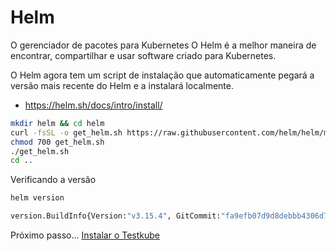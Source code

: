 # Helm

O gerenciador de pacotes para Kubernetes
O Helm é a melhor maneira de encontrar, compartilhar e usar software criado para Kubernetes.

O Helm agora tem um script de instalação que automaticamente pegará a versão mais recente do Helm e a instalará localmente.

- https://helm.sh/docs/intro/install/

```bash
mkdir helm && cd helm
curl -fsSL -o get_helm.sh https://raw.githubusercontent.com/helm/helm/main/scripts/get-helm-3
chmod 700 get_helm.sh
./get_helm.sh
cd ..
```
Verificando a versão

```bash
helm version

version.BuildInfo{Version:"v3.15.4", GitCommit:"fa9efb07d9d8debbb4306d72af76a383895aa8c4", GitTreeState:"clean", GoVersion:"go1.22.6"}
```

Próximo passo... [Instalar o Testkube](../testkube/testkube.md)